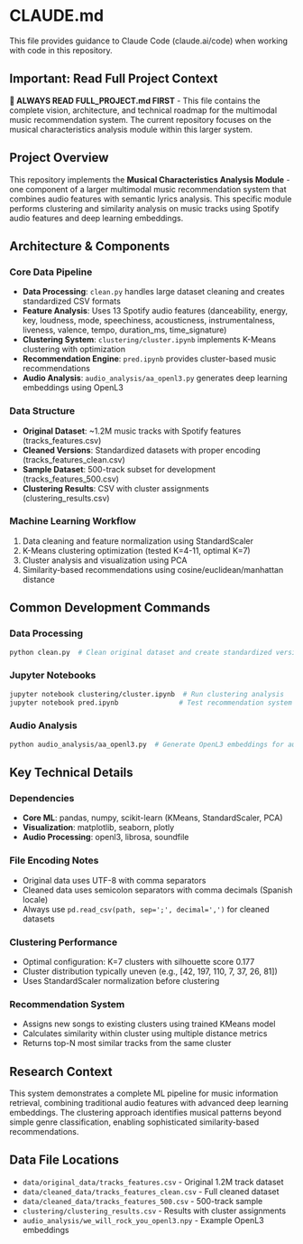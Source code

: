 # CLAUDE.md

This file provides guidance to Claude Code (claude.ai/code) when working with code in this repository.

## Important: Read Full Project Context

**🔗 ALWAYS READ FULL_PROJECT.md FIRST** - This file contains the complete vision, architecture, and technical roadmap for the multimodal music recommendation system. The current repository focuses on the musical characteristics analysis module within this larger system.

## Project Overview

This repository implements the **Musical Characteristics Analysis Module** - one component of a larger multimodal music recommendation system that combines audio features with semantic lyrics analysis. This specific module performs clustering and similarity analysis on music tracks using Spotify audio features and deep learning embeddings.

## Architecture & Components

### Core Data Pipeline
- **Data Processing**: `clean.py` handles large dataset cleaning and creates standardized CSV formats
- **Feature Analysis**: Uses 13 Spotify audio features (danceability, energy, key, loudness, mode, speechiness, acousticness, instrumentalness, liveness, valence, tempo, duration_ms, time_signature)
- **Clustering System**: `clustering/cluster.ipynb` implements K-Means clustering with optimization
- **Recommendation Engine**: `pred.ipynb` provides cluster-based music recommendations
- **Audio Analysis**: `audio_analysis/aa_openl3.py` generates deep learning embeddings using OpenL3

### Data Structure
- **Original Dataset**: ~1.2M music tracks with Spotify features (tracks_features.csv)
- **Cleaned Versions**: Standardized datasets with proper encoding (tracks_features_clean.csv)
- **Sample Dataset**: 500-track subset for development (tracks_features_500.csv)
- **Clustering Results**: CSV with cluster assignments (clustering_results.csv)

### Machine Learning Workflow
1. Data cleaning and feature normalization using StandardScaler
2. K-Means clustering optimization (tested K=4-11, optimal K=7)
3. Cluster analysis and visualization using PCA
4. Similarity-based recommendations using cosine/euclidean/manhattan distance

## Common Development Commands

### Data Processing
```bash
python clean.py  # Clean original dataset and create standardized versions
```

### Jupyter Notebooks
```bash
jupyter notebook clustering/cluster.ipynb  # Run clustering analysis
jupyter notebook pred.ipynb               # Test recommendation system
```

### Audio Analysis
```bash
python audio_analysis/aa_openl3.py  # Generate OpenL3 embeddings for audio files
```

## Key Technical Details

### Dependencies
- **Core ML**: pandas, numpy, scikit-learn (KMeans, StandardScaler, PCA)
- **Visualization**: matplotlib, seaborn, plotly
- **Audio Processing**: openl3, librosa, soundfile

### File Encoding Notes
- Original data uses UTF-8 with comma separators
- Cleaned data uses semicolon separators with comma decimals (Spanish locale)
- Always use `pd.read_csv(path, sep=';', decimal=',')` for cleaned datasets

### Clustering Performance
- Optimal configuration: K=7 clusters with silhouette score 0.177
- Cluster distribution typically uneven (e.g., [42, 197, 110, 7, 37, 26, 81])
- Uses StandardScaler normalization before clustering

### Recommendation System
- Assigns new songs to existing clusters using trained KMeans model
- Calculates similarity within cluster using multiple distance metrics
- Returns top-N most similar tracks from the same cluster

## Research Context

This system demonstrates a complete ML pipeline for music information retrieval, combining traditional audio features with advanced deep learning embeddings. The clustering approach identifies musical patterns beyond simple genre classification, enabling sophisticated similarity-based recommendations.

## Data File Locations

- `data/original_data/tracks_features.csv` - Original 1.2M track dataset
- `data/cleaned_data/tracks_features_clean.csv` - Full cleaned dataset  
- `data/cleaned_data/tracks_features_500.csv` - 500-track sample
- `clustering/clustering_results.csv` - Results with cluster assignments
- `audio_analysis/we_will_rock_you_openl3.npy` - Example OpenL3 embeddings